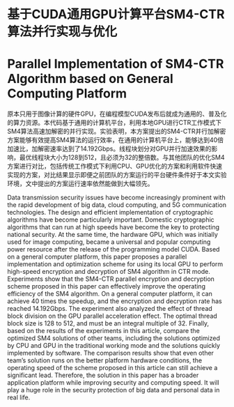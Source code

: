 # 基于CUDA通用GPU计算平台SM4-CTR算法并行实现与优化
# Parallel Implementation of SM4-CTR Algorithm based on General Computing Platform

原本只用于图像计算的硬件GPU，在编程模型CUDA发布后就成为通用的、普及化的算力资源。本代码基于通用的计算机平台，利用本地GPU进行CTR工作模式下SM4算法高速加解密的并行实现。实验表明，本方案提出的SM4-CTR并行加解密方案能够有效提高SM4算法的运行效率，在通用的计算机平台上，能够达到40倍加速比，加解密速率达到了14.192Gbps。线程块划分对GPU并行加速效果的影响，最优线程块大小为128到512，且必须为32的整倍数。与其他团队的优化SM4方案进行对比，包括传统工作模式下利用CPU、GPU优化的方案和利用软件快速实现的方案，对比结果显示即便之前团队的方案运行的平台硬件条件好于本文实验环境，文中提出的方案运行速率依然能做到大幅领先。

Data transmission security issues have become increasingly prominent with the rapid development of big data, cloud computing, and 5G communication technologies. The design and efficient implementation of cryptographic algorithms have become particularly important. Domestic cryptographic algorithms that can run at high speeds have become the key to protecting national security. At the same time, the hardware GPU, which was initially used for image computing, became a universal and popular computing power resource after the release of the programming model CUDA. Based on a general computer platform, this paper proposes a parallel implementation and optimization scheme for using its local GPU to perform high-speed encryption and decryption of SM4 algorithm in CTR mode. Experiments show that the SM4-CTR parallel encryption and decryption scheme proposed in this paper can effectively improve the operating efficiency of the SM4 algorithm. On a general computer platform, it can achieve 40 times the speedup, and the encryption and decryption rate has reached 14.192Gbps. The experiment also analyzed the effect of thread block division on the GPU parallel acceleration effect. The optimal thread block size is 128 to 512, and must be an integral multiple of 32. Finally, based on the results of the experiments in this article, compare the optimized SM4 solutions of other teams, including the solutions optimized by CPU and GPU in the traditional working mode and the solutions quickly implemented by software. The comparison results show that even other team’s solution runs on the better platform hardware conditions, the operating speed of the scheme proposed in this article can still achieve a significant lead. Therefore, the solution in this paper has a broader application platform while improving security and computing speed. It will play a huge role in the security protection of big data and personal data in real life.
